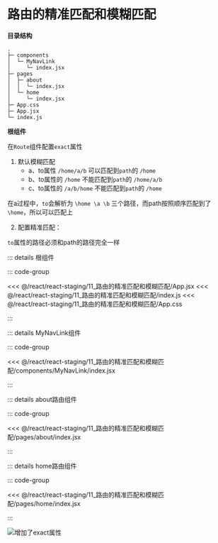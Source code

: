 # 路由的精准匹配和模糊匹配

**目录结构**

```
.
├─ components
│  └─ MyNavLink
│     └─ index.jsx
├─ pages
│  ├─ about
│  │  └─ index.jsx
│  └─ home
│     └─ index.jsx
├─ App.css
├─ App.jsx
└─ index.js
```

**根组件**

在`Route`组件配置`exact`属性

1. 默认模糊匹配
   - a、to属性 `/home/a/b` 可以匹配到`path`的 `/home`
   - b、to属性的 `/home` 不能匹配到`path`的 `/home/a/b`
   - c、to属性的 `/a/b/home` 不能匹配到`path`的 `/home`
  
  在a过程中，`to`会解析为 `\home \a \b` 三个路径，而path按照顺序匹配到了`\home`，所以可以匹配上

2. 配置精准匹配：
  
  `to`属性的路径必须和path的路径完全一样

::: details 根组件

::: code-group 

<<< @/react/react-staging/11_路由的精准匹配和模糊匹配/App.jsx
<<< @/react/react-staging/11_路由的精准匹配和模糊匹配/index.js
<<< @/react/react-staging/11_路由的精准匹配和模糊匹配/App.css

:::


::: details MyNavLink组件

::: code-group

<<<  @/react/react-staging/11_路由的精准匹配和模糊匹配/components/MyNavLink/index.jsx

:::


::: details about路由组件

::: code-group

<<<  @/react/react-staging/11_路由的精准匹配和模糊匹配/pages/about/index.jsx

:::


::: details home路由组件

::: code-group

<<<  @/react/react-staging/11_路由的精准匹配和模糊匹配/pages/home/index.jsx

:::




![增加了exact属性](/react/react-staging/1722224164185.gif)




